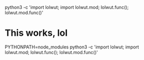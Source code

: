 python3 -c 'import lolwut; import lolwut.mod; lolwut.func(); lolwut.mod.func()'

# This works, lol
PYTHONPATH=node_modules python3 -c 'import lolwut; import lolwut.mod; lolwut.func(); lolwut.mod.func()'
